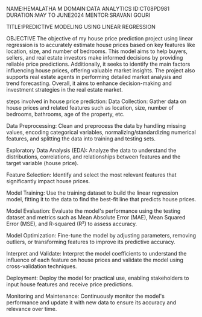 NAME:HEMALATHA M
DOMAIN:DATA ANALYTICS
ID:CT08PD981
DURATION:MAY TO JUNE2024
MENTOR:SRAVANI GOURI

TITLE:PREDICTIVE MODELING USING LINEAR REGRESSION

OBJECTIVE
The objective of my house price prediction project using linear regression is to accurately estimate house prices based on key features like location, size, and number of bedrooms. This model aims to help buyers, sellers, and real estate investors make informed decisions by providing reliable price predictions. Additionally, it seeks to identify the main factors influencing house prices, offering valuable market insights. The project also supports real estate agents in performing detailed market analysis and trend forecasting. Overall, it aims to enhance decision-making and investment strategies in the real estate market.

steps involved in house price prediction:
Data Collection: Gather data on house prices and related features such as location, size, number of bedrooms, bathrooms, age of the property, etc.

Data Preprocessing: Clean and preprocess the data by handling missing values, encoding categorical variables, normalizing/standardizing numerical features, and splitting the data into training and testing sets.

Exploratory Data Analysis (EDA): Analyze the data to understand the distributions, correlations, and relationships between features and the target variable (house price).

Feature Selection: Identify and select the most relevant features that significantly impact house prices.

Model Training: Use the training dataset to build the linear regression model, fitting it to the data to find the best-fit line that predicts house prices.

Model Evaluation: Evaluate the model's performance using the testing dataset and metrics such as Mean Absolute Error (MAE), Mean Squared Error (MSE), and R-squared (R²) to assess accuracy.

Model Optimization: Fine-tune the model by adjusting parameters, removing outliers, or transforming features to improve its predictive accuracy.

Interpret and Validate: Interpret the model coefficients to understand the influence of each feature on house prices and validate the model using cross-validation techniques.

Deployment: Deploy the model for practical use, enabling stakeholders to input house features and receive price predictions.

Monitoring and Maintenance: Continuously monitor the model's performance and update it with new data to ensure its accuracy and relevance over time.
